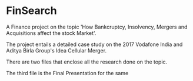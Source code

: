 # FinSearch
A Finance project on the topic 'How Bankcruptcy, Insolvency, Mergers and Acquisitions affect the stock Market'. 

The project entails a detailed case study on the 2017 Vodafone India and Aditya Birla Group's Idea Cellular Merger.


There are two files that enclose all the research done on the topic. 

The third file is the Final Presentation for the same
